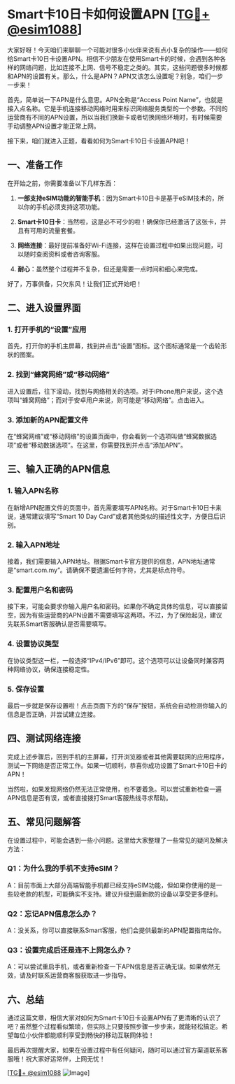 # Smart卡10日卡如何设置APN [[TG💪+ @esim1088](https://t.me/s/esim1088)]

大家好呀！今天咱们来聊聊一个可能对很多小伙伴来说有点小复杂的操作——如何给Smart卡10日卡设置APN。相信不少朋友在使用Smart卡的时候，会遇到各种各样的网络问题，比如连接不上网、信号不稳定之类的。其实，这些问题很多时候都和APN的设置有关。那么，什么是APN？APN又该怎么设置呢？别急，咱们一步一步来！

首先，简单说一下APN是什么意思。APN全称是“Access Point Name”，也就是接入点名称。它是手机连接移动网络时用来标识网络服务类型的一个参数。不同的运营商有不同的APN设置，所以当我们换新卡或者切换网络环境时，有时候需要手动调整APN设置才能正常上网。

接下来，咱们就进入正题，看看如何为Smart卡10日卡设置APN吧！

## 一、准备工作

在开始之前，你需要准备以下几样东西：

1. **一部支持eSIM功能的智能手机**：因为Smart卡10日卡是基于eSIM技术的，所以你的手机必须支持这项功能。
   
2. **Smart卡10日卡**：当然啦，这是必不可少的啦！确保你已经激活了这张卡，并且有可用的流量套餐。

3. **网络连接**：最好提前准备好Wi-Fi连接，这样在设置过程中如果出现问题，可以随时查阅资料或者咨询客服。

4. **耐心**：虽然整个过程并不复杂，但还是需要一点时间和细心来完成。

好了，万事俱备，只欠东风！让我们正式开始吧！

## 二、进入设置界面

### 1. 打开手机的“设置”应用

首先，打开你的手机主屏幕，找到并点击“设置”图标。这个图标通常是一个齿轮形状的图案。

### 2. 找到“蜂窝网络”或“移动网络”

进入设置后，往下滚动，找到与网络相关的选项。对于iPhone用户来说，这个选项叫“蜂窝网络”；而对于安卓用户来说，则可能是“移动网络”。点击进入。

### 3. 添加新的APN配置文件

在“蜂窝网络”或“移动网络”的设置页面中，你会看到一个选项叫做“蜂窝数据选项”或者“移动数据选项”。在这里，你需要找到并点击“添加APN”。

## 三、输入正确的APN信息

### 1. 输入APN名称

在新增APN配置文件的页面中，首先需要填写APN名称。对于Smart卡10日卡来说，通常建议填写“Smart 10 Day Card”或者其他类似的描述性文字，方便日后识别。

### 2. 输入APN地址

接着，我们需要输入APN地址。根据Smart卡官方提供的信息，APN地址通常是“smart.com.my”。请确保不要遗漏任何字符，尤其是标点符号。

### 3. 配置用户名和密码

接下来，可能会要求你输入用户名和密码。如果你不确定具体的信息，可以直接留空，因为有些运营商的APN设置不需要填写这两项。不过，为了保险起见，建议先联系Smart客服确认是否需要填写。

### 4. 设置协议类型

在协议类型这一栏，一般选择“IPv4/IPv6”即可。这个选项可以让设备同时兼容两种网络协议，确保连接稳定性。

### 5. 保存设置

最后一步就是保存设置啦！点击页面下方的“保存”按钮，系统会自动检测你输入的信息是否正确，并尝试建立连接。

## 四、测试网络连接

完成上述步骤后，回到手机的主屏幕，打开浏览器或者其他需要联网的应用程序，测试一下网络是否正常工作。如果一切顺利，恭喜你成功设置了Smart卡10日卡的APN！

当然啦，如果发现网络仍然无法正常使用，也不要着急。可以尝试重新检查一遍APN信息是否有误，或者直接拨打Smart客服热线寻求帮助。

## 五、常见问题解答

在设置过程中，可能会遇到一些小问题。这里给大家整理了一些常见的疑问及解决方法：

### Q1：为什么我的手机不支持eSIM？

A：目前市面上大部分高端智能手机都已经支持eSIM功能，但如果你使用的是一些较老款的机型，可能确实不支持。建议升级到最新款的设备以享受更多便利。

### Q2：忘记APN信息怎么办？

A：没关系，你可以直接联系Smart客服，他们会提供最新的APN配置指南给你。

### Q3：设置完成后还是连不上网怎么办？

A：可以尝试重启手机，或者重新检查一下APN信息是否正确无误。如果依然无效，请及时联系运营商客服获取进一步指导。

## 六、总结

通过这篇文章，相信大家对如何为Smart卡10日卡设置APN有了更清晰的认识了吧？虽然整个过程看似繁琐，但实际上只要按照步骤一步步来，就能轻松搞定。希望每位小伙伴都能顺利享受到畅快的移动互联网体验！

最后再次提醒大家，如果在设置过程中有任何疑问，随时可以通过官方渠道联系客服哦！祝大家好运常伴，上网无忧！

[[TG💪+ @esim1088](https://t.me/s/esim1088) ![Image](https://i.postimg.cc/4NQfJmqS/Snipaste-2025-05-13-00-14-12.png)]